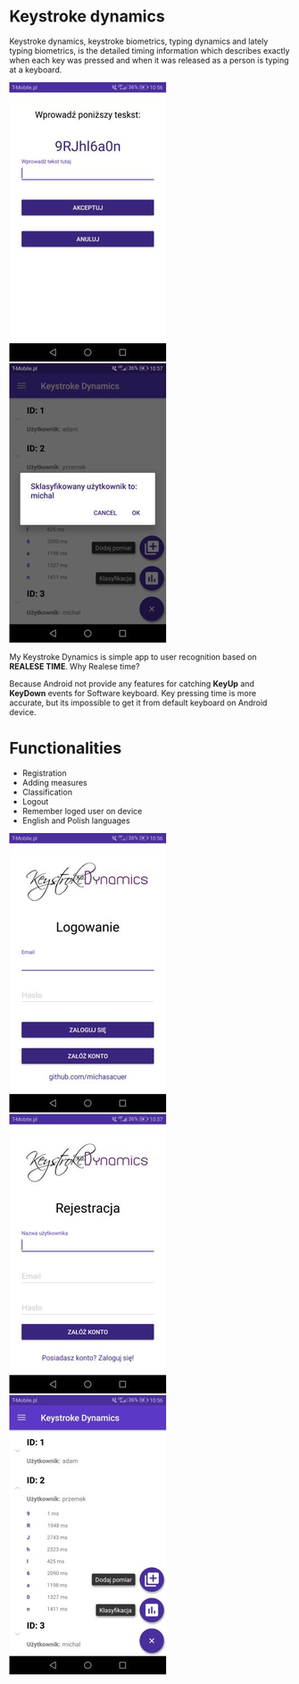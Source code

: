 # Keystroke dynamics

Keystroke dynamics, keystroke biometrics, typing dynamics and lately typing biometrics, is the detailed timing information which describes exactly when each key was pressed and when it was released as a person is typing at a  keyboard.

![My image](https://github.com/michasacuer/Keystroke-dynamics/blob/master/photos/5.jpg) ![My image](https://github.com/michasacuer/Keystroke-dynamics/blob/master/photos/7.jpg)

My Keystroke Dynamics is simple app to user recognition based on **REALESE TIME**.
Why Realese time?

Because Android not provide any features for catching **KeyUp** and **KeyDown** events for Software keyboard. Key pressing time is more 
accurate, but its impossible to get it from default keyboard on Android device.

# Functionalities
- Registration
- Adding measures
- Classification
- Logout
- Remember loged user on device
- English and Polish languages

![My image](https://github.com/michasacuer/Keystroke-dynamics/blob/master/photos/8.jpg) ![My image](https://github.com/michasacuer/Keystroke-dynamics/blob/master/photos/3.jpg) ![My image](https://github.com/michasacuer/Keystroke-dynamics/blob/master/photos/4.jpg)
